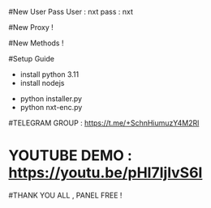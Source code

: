 #New User Pass 
User : nxt
pass : nxt

#New Proxy !

#New Methods !

#Setup Guide

- install python 3.11
- install nodejs
+ python installer.py
+ python nxt-enc.py

#TELEGRAM GROUP : https://t.me/+SchnHiumuzY4M2Rl

# YOUTUBE DEMO : https://youtu.be/pHl7IjlvS6I

#THANK YOU ALL , PANEL FREE !
